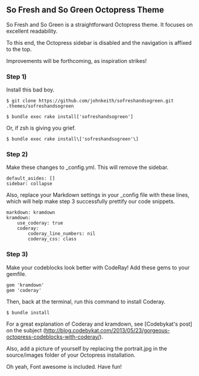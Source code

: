 ## So Fresh and So Green Octopress Theme

So Fresh and So Green is a straightforward Octopress theme. It focuses on excellent readability.

To this end, the Octopress sidebar is disabled and the navigation is affixed to the top.

Improvements will be forthcoming, as inspiration strikes!

### Step 1) 

Install this bad boy. 

	$ git clone https://github.com/johnkeith/sofreshandsogreen.git .themes/sofreshandsogreen
		
	$ bundle exec rake install['sofreshandsogreen']

Or, if zsh is giving you grief.
		
	$ bundle exec rake install\['sofreshandsogreen'\]

### Step 2) 

Make these changes to _config.yml. This will remove the sidebar.

	default_asides: []
	sidebar: collapse

Also, replace your Markdown settings in your _config file with these lines, which will help make step 3 successfully prettify our code snippets.

~~~
markdown: kramdown
kramdown:
	use_coderay: true
	coderay:
		coderay_line_numbers: nil
		coderay_css: class
~~~

### Step 3)

Make your codeblocks look better with CodeRay! Add these gems to your gemfile.

	gem 'kramdown'
	gem 'coderay'

Then, back at the terminal, run this command to install Coderay.

	$ bundle install

For a great explanation of Coderay and kramdown, see [Codebykat's post] on the subject (http://blog.codebykat.com/2013/05/23/gorgeous-octopress-codeblocks-with-coderay/).

Also, add a picture of yourself by replacing the portrait.jpg in the source/images folder of your Octopress installation. 

Oh yeah, Font awesome is included. Have fun!
